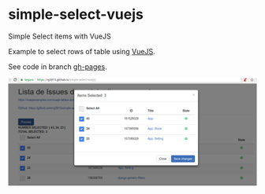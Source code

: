 # simple-select-vuejs

Simple Select items with VueJS


Example to select rows of table using [VueJS](https://vuejs.org/).

See code in branch [gh-pages](https://github.com/rg3915/simple-select-vuejs/tree/gh-pages).

![preview.png](preview.png)